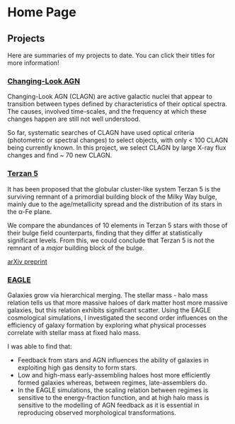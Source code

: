 # Home Page

## Projects
Here are summaries of my projects to date. You can click their titles for more information!

### [Changing-Look AGN](AGN.md)
Changing-Look AGN (CLAGN) are active galactic nuclei that appear to transition between types defined by characteristics of their optical spectra.  The causes, involved time-scales, and the frequency at which these changes happen are still not well understood.

So far, systematic searches of CLAGN have used optical criteria (photometric or spectral changes) to select objects, with only < 100 CLAGN being currently known.  In this project, we select CLAGN by large X-ray flux changes and find ~ 70 new CLAGN.

### [Terzan 5](TERZAN5.md)
It has been proposed that the globular cluster-like system Terzan 5 is the surviving remnant of a primordial building block of the Milky Way bulge, mainly due to the age/metallicity spread and the distribution of its stars in the α-Fe plane.

We compare the abundances of 10 elements in Terzan 5 stars with those of their bulge field counterparts, finding that they differ at statistically significant levels.  From this, we could conclude that Terzan 5 is not the remnant of a *major* building block of the bulge. 

[arXiv preprint](https://arxiv.org/abs/2204.01753)

### [EAGLE](EAGLE.md)
Galaxies grow via hierarchical merging.  The stellar mass - halo mass relation tells us that more massive haloes of dark matter host more massive galaxies, but this relation exhibits significant scatter.  Using the EAGLE cosmological simulations, I investigated the second order influences on the efficiency of galaxy formation by exploring what physical processes correlate with stellar mass at fixed halo mass.

I was able to find that:
* Feedback from stars and AGN influences the ability of galaxies in exploiting high gas density to form stars.
* Low and high-mass early-assembling haloes host more efficiently formed galaxies whereas, between regimes, late-assemblers do.
* In the EAGLE simulations, the scaling relation between regimes is sensitive to the energy-fraction function, and at high halo mass is sensitive to the modelling of AGN feedback as it is essential in reproducing observed morphological transformations.
